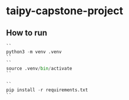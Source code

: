 # taipy-capstone-project

## How to run

```python
``
python3 -m venv .venv
``
`` 
source .venv/bin/activate
``

``
pip install -r requirements.txt
``